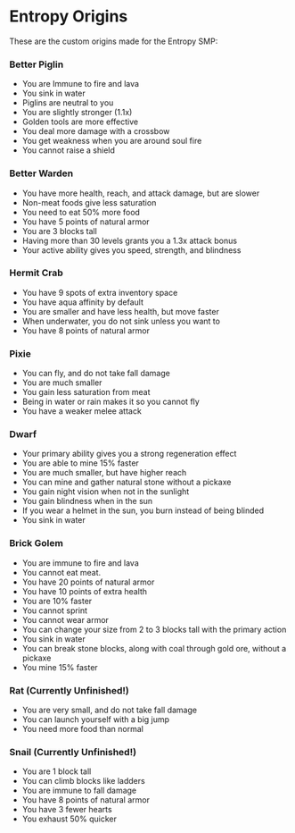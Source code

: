 # Entropy Origins

These are the custom origins made for the Entropy SMP:

### Better Piglin
* You are Immune to fire and lava
* You sink in water
* Piglins are neutral to you
* You are slightly stronger (1.1x)
* Golden tools are more effective
* You deal more damage with a crossbow
* You get weakness when you are around soul fire
* You cannot raise a shield

### Better Warden
* You have more health, reach, and attack damage, but are slower
* Non-meat foods give less saturation
* You need to eat 50% more food
* You have 5 points of natural armor
* You are 3 blocks tall
* Having more than 30 levels grants you a 1.3x attack bonus
* Your active ability gives you speed, strength, and blindness

### Hermit Crab
* You have 9 spots of extra inventory space
* You have aqua affinity by default
* You are smaller and have less health, but move faster
* When underwater, you do not sink unless you want to
* You have 8 points of natural armor

### Pixie
* You can fly, and do not take fall damage
* You are much smaller
* You gain less saturation from meat
* Being in water or rain makes it so you cannot fly
* You have a weaker melee attack

### Dwarf
* Your primary ability gives you a strong regeneration effect
* You are able to mine 15% faster
* You are much smaller, but have higher reach
* You can mine and gather natural stone without a pickaxe
* You gain night vision when not in the sunlight
* You gain blindness when in the sun
* If you wear a helmet in the sun, you burn instead of being blinded
* You sink in water

### Brick Golem
* You are immune to fire and lava
* You cannot eat meat.
* You have 20 points of natural armor
* You have 10 points of extra health
* You are 10% faster
* You cannot sprint
* You cannot wear armor
* You can change your size from 2 to 3 blocks tall with the primary action
* You sink in water
* You can break stone blocks, along with coal through gold ore, without a pickaxe
* You mine 15% faster

### Rat (Currently Unfinished!)
* You are very small, and do not take fall damage
* You can launch yourself with a big jump
* You need more food than normal

### Snail (Currently Unfinished!)
* You are 1 block tall
* You can climb blocks like ladders
* You are immune to fall damage
* You have 8 points of natural armor
* You have 3 fewer hearts
* You exhaust 50% quicker